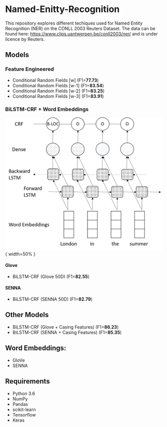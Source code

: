 # Named-Enitty-Recognition

This repository explores different techiques used for Named Entity Recognition (NER) on the CONLL 2003 Reuters Dataset. The data can be found here: https://www.clips.uantwerpen.be/conll2003/ner/ and is under licence by Reuters. 

## Models
### Feature Engineered
- Conditional Random Fields [w] (F1=**77.73**) 
- Conditional Random Fields [w-1] (F1=**83.54**) 
- Conditional Random Fields [w-2] (F1=**83.25**) 
- Conditional Random Fields [w-3] (F1=**83.91**) 

### BiLSTM-CRF + Word Embeddings
![BiLSTM_CRF](https://github.com/deanhoperobertson/Named-Enitty-Recognition/blob/master/Thesis/Images/BiLSTM_CRF.png){ width=50% }
#### Glove
- BiLSTM-CRF (Glove 50D) (F1=**82.55**)

#### SENNA
- BiLSTM-CRF (SENNA 50D) (F1=**82.79**)

## Other Models
- BiLSTM-CRF (Glove + Casing Features) (F1=**86.23**)
- BiLSTM-CRF (SENNA + Casing Features) (F1=**85.35**)

## Word Embeddings:
- GloVe
- SENNA

## Requirements
- Python 3.6
- NumPy
- Pandas
- scikit-learn
- Tensorflow
- Keras
